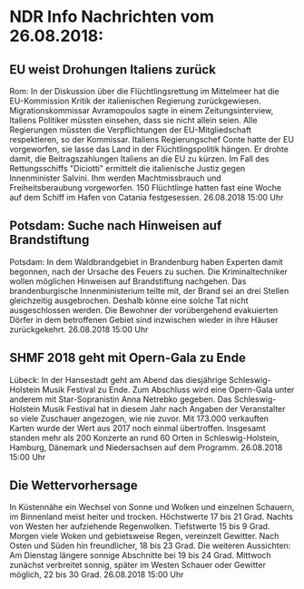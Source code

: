 # NDR Info Nachrichten vom 26.08.2018:


## EU weist Drohungen Italiens zurück
Rom: In der Diskussion über die Flüchtlingsrettung im Mittelmeer hat die EU-Kommission Kritik der italienischen Regierung zurückgewiesen. Migrationskommissar Avramopoulos sagte in einem Zeitungsinterview, Italiens Politiker müssten einsehen, dass sie nicht allein seien. Alle Regierungen müssten die Verpflichtungen der EU-Mitgliedschaft respektieren, so der Kommissar. Italiens Regierungschef Conte hatte der EU vorgeworfen, sie lasse das Land in der Flüchtlingspolitik hängen. Er drohte damit, die Beitragszahlungen Italiens an die EU zu kürzen. Im Fall des Rettungsschiffs "Diciotti" ermittelt die italienische Justiz gegen Innenminister Salvini. Ihm werden Machtmissbrauch und Freiheitsberaubung vorgeworfen. 150 Flüchtlinge hatten fast eine Woche auf dem Schiff im Hafen von Catania festgesessen. 26.08.2018 15:00 Uhr 

## Potsdam: Suche nach Hinweisen auf Brandstiftung
Potsdam: In dem Waldbrandgebiet in Brandenburg haben Experten damit begonnen, nach der Ursache des Feuers zu suchen. Die Kriminaltechniker wollen möglichen Hinweisen auf Brandstiftung nachgehen. Das brandenburgische Innenministerium teilte mit, der Brand sei an drei Stellen gleichzeitig ausgebrochen. Deshalb könne eine solche Tat nicht ausgeschlossen werden. Die Bewohner der vorübergehend evakuierten Dörfer in dem betroffenen Gebiet sind inzwischen wieder in ihre Häuser zurückgekehrt. 26.08.2018 15:00 Uhr 

## SHMF 2018 geht mit Opern-Gala zu Ende
Lübeck: In der Hansestadt geht am Abend das diesjährige Schleswig-Holstein Musik Festival zu Ende. Zum Abschluss wird eine Opern-Gala unter anderem mit Star-Sopranistin Anna Netrebko gegeben. Das Schleswig-Holstein Musik Festival hat in diesem Jahr nach Angaben der Veranstalter so viele Zuschauer angezogen, wie nie zuvor. Mit 173.000 verkauften Karten wurde der Wert aus 2017 noch einmal übertroffen. Insgesamt standen mehr als 200 Konzerte an rund 60 Orten in Schleswig-Holstein, Hamburg, Dänemark und Niedersachsen auf dem Programm. 26.08.2018 15:00 Uhr 

## Die Wettervorhersage
In Küstennähe ein Wechsel von Sonne und Wolken und einzelnen Schauern, im Binnenland meist heiter und trocken. Höchstwerte 17 bis 21 Grad. Nachts von Westen her aufziehende Regenwolken. Tiefstwerte 15 bis 9 Grad. Morgen viele Woken und gebietsweise Regen, vereinzelt Gewitter. Nach Osten und Süden hin freundlicher, 18 bis 23 Grad. Die weiteren Aussichten: Am Dienstag längere sonnige Abschnitte bei 19 bis 24 Grad. Mittwoch zunächst verbreitet sonnig, später im Westen Schauer oder Gewitter möglich, 22 bis 30 Grad. 26.08.2018 15:00 Uhr 
